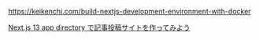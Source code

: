 https://keikenchi.com/build-nextjs-development-environment-with-docker

[Next.js 13 app directory で記事投稿サイトを作ってみよう](https://zenn.dev/azukiazusa/articles/next-js-app-dir-tutorial)

